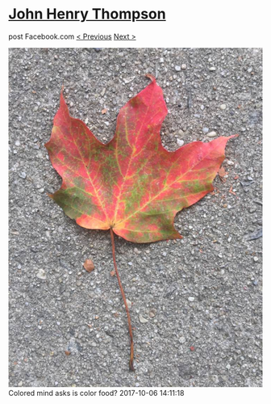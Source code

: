 # [John Henry Thompson](../README.md)
post Facebook.com
[< Previous](2017-10-06-7.md) [Next >](2017-10-06-9.md)

[![](../media/2017-10-06/Timeline-Photos-Colored-mind-asks-is-color-food-4.jpg)](../README.md)
Colored mind asks is color food?
2017-10-06 14:11:18